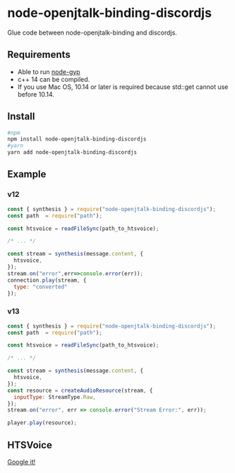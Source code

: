 # node-openjtalk-binding-discordjs
Glue code between node-openjtalk-binding and discordjs.

## Requirements
- Able to run [node-gyp](https://github.com/nodejs/node-gyp#installation)
- c++ 14 can be compiled. 
- If you use Mac OS, 10.14 or later is required because std::get cannot use before 10.14.

## Install
```sh
#npm
npm install node-openjtalk-binding-discordjs
#yarn
yarn add node-openjtalk-binding-discordjs
```

## Example
### v12
```js
const { synthesis } = require("node-openjtalk-binding-discordjs");
const path  = require("path");

const htsvoice = readFileSync(path_to_htsvoice);

/* ... */

const stream = synthesis(message.content, {
  htsvoice,
});
stream.on("error",err=>console.error(err));
connection.play(stream, {
  type: "converted"
});
```
### v13
```js
const { synthesis } = require("node-openjtalk-binding-discordjs");
const path  = require("path");

const htsvoice = readFileSync(path_to_htsvoice);

/* ... */

const stream = synthesis(message.content, {
  htsvoice,
});
const resource = createAudioResource(stream, {
  inputType: StreamType.Raw,
});
stream.on("error", err => console.error("Stream Error:", err));

player.play(resource);
```

## HTSVoice
[Google it!](https://www.google.com/search?q=htsvoice)